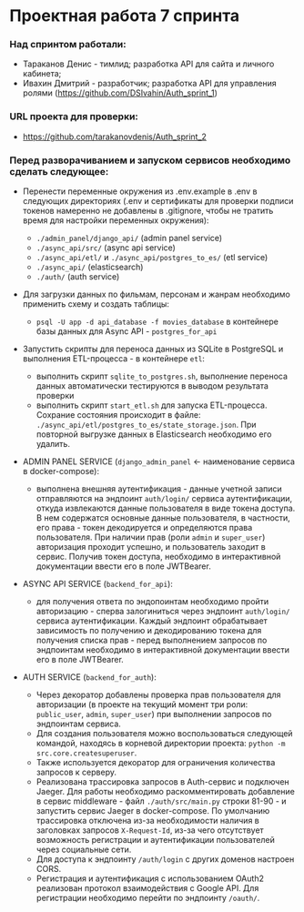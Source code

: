 # Проектная работа 7 спринта

### Над спринтом работали:
- Тараканов Денис - тимлид; разработка API для сайта и личного кабинета;
- Ивахин Дмитрий - разработчик; разработка API для управления ролями
(https://github.com/DSIvahin/Auth_sprint_1)

### URL проекта для проверки:
- https://github.com/tarakanovdenis/Auth_sprint_2

### Перед разворачиванием и запуском сервисов необходимо сделать следующее:
- Перенести переменные окружения из .env.example в .env в следующих директориях (.env и сертификаты для проверки подписи токенов намеренно не добавлены в .gitignore, чтобы не тратить время для настройки переменных окружения):
    - `./admin_panel/django_api/` (admin panel service)
    - `./async_api/src/` (async api service)
    - `./async_api/etl/` и `./async_api/postgres_to_es/` (etl service)
    - `./async_api/` (elasticsearch)
    - `./auth/` (auth service)

- Для загрузки данных по фильмам, персонам и жанрам необходимо применить схему и создать таблицы:
    - `psql -U app -d api_database -f movies_database` в контейнере базы данных для Async API - `postgres_for_api`
- Запустить скрипты для переноса данных из SQLite в PostgreSQL и выполнения ETL-процесса - в контейнере `etl`:
    - выполнить скрипт `sqlite_to_postgres.sh`, выполнение переноса данных автоматически тестируются в выводом результата проверки
    - выполнить скрипт `start_etl.sh` для запуска ETL-процесса. Сохрание состояния происходит в файле:
    `./async_api/etl/postgres_to_es/state_storage.json`. При повторной выгрузке данных в Elasticsearch необходимо его удалить.

- ADMIN PANEL SERVICE (`django_admin_panel` <- наименование сервиса в docker-compose):
    - выполнена внешняя аутентификация - данные учетной записи отправляются на эндпоинт `auth/login/` сервиса аутентификации, откуда извлекаются данные пользователя в виде токена доступа. В нем содержатся основные данные пользователя, в частности, его права - токен декодируется и определяются права пользователя. При наличии прав (роли `admin` и `super_user`) авторизация проходит успешно, и пользователь заходит в сервис. Получив токен доступа, необходимо в интерактивной документации ввести его в поле JWTBearer.

- ASYNC API SERVICE (`backend_for_api`):
    - для получения ответа по эндопоинтам необходимо пройти авторизацию - сперва залогиниться через эндпоинт `auth/login/` сервиса аутентификации. Каждый эндпоинт обрабатывает зависимость по получению и декодированию токена для получения списка прав - перед выполнением запросов по эндпоинтам необходимо в интерактивной документации ввести его в поле JWTBearer.


- AUTH SERVICE (`backend_for_auth`):
    - Через декоратор добавлены проверка прав пользователя для авторизации (в проекте на текущий момент три роли: `public_user`, `admin`, `super_user`) при выполнении запросов по эндпоинтам сервиса.
    - Для создания пользователя можно воспользоватьcя следующей командой, находясь в корневой директории проекта: `python -m src.core.createsuperuser`.
    - Также используется декоратор для ограничения количества запросов к серверу.
    - Реализована трассировка запросов в Auth-сервис и подключен Jaeger. Для работы необходимо раскомментировать добавление в сервис middleware - файл `./auth/src/main.py` строки 81-90 - и запустить сервис Jaeger в docker-compose. По умолчанию трассировка отключена из-за необходимости наличия в заголовках запросов `X-Request-Id`, из-за чего отсутствует возможность регистрации и аутентификации пользователей через социальные сети.
    - Для доступа к эндпоинту `/auth/login` с других доменов настроен CORS.
    - Регистрация и аутентификация с использованием OAuth2 реализован протокол взаимодействия с Google API. Для регистрации необходимо перейти по эндпоинту `/oauth/`.
